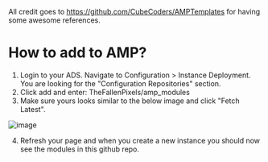 All credit goes to https://github.com/CubeCoders/AMPTemplates for having some awesome references.

# How to add to AMP?
1. Login to your ADS. Navigate to Configuration > Instance Deployment. You are looking for the "Configuration Repositories" section.
2. Click add and enter: TheFallenPixels/amp_modules
3. Make sure yours looks similar to the below image and click "Fetch Latest".

![image](https://user-images.githubusercontent.com/62557492/216778555-f3266ac1-138c-4deb-a57c-57b98242906f.png)

4. Refresh your page and when you create a new instance you should now see the modules in this github repo.
